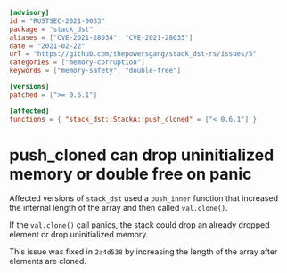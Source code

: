 ```toml
[advisory]
id = "RUSTSEC-2021-0033"
package = "stack_dst"
aliases = ["CVE-2021-28034", "CVE-2021-28035"]
date = "2021-02-22"
url = "https://github.com/thepowersgang/stack_dst-rs/issues/5"
categories = ["memory-corruption"]
keywords = ["memory-safety", "double-free"]

[versions]
patched = [">= 0.6.1"]

[affected]
functions = { "stack_dst::StackA::push_cloned" = ["< 0.6.1"] }
```

# push_cloned can drop uninitialized memory or double free on panic

Affected versions of `stack_dst` used a `push_inner` function that increased
the internal length of the array and then called `val.clone()`.

If the `val.clone()` call panics, the stack could drop an already dropped
element or drop uninitialized memory.

This issue was fixed in `2a4d538` by increasing the length of the array after
elements are cloned.
